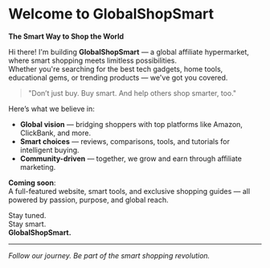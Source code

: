# Welcome to GlobalShopSmart

**The Smart Way to Shop the World**

Hi there! I'm building **GlobalShopSmart** — a global affiliate hypermarket, where smart shopping meets limitless possibilities.  
Whether you're searching for the best tech gadgets, home tools, educational gems, or trending products — we've got you covered.

> "Don’t just buy. Buy smart. And help others shop smarter, too."

Here’s what we believe in:
- **Global vision** — bridging shoppers with top platforms like Amazon, ClickBank, and more.
- **Smart choices** — reviews, comparisons, tools, and tutorials for intelligent buying.
- **Community-driven** — together, we grow and earn through affiliate marketing.

**Coming soon**:  
A full-featured website, smart tools, and exclusive shopping guides — all powered by passion, purpose, and global reach.

Stay tuned.  
Stay smart.  
**GlobalShopSmart.**

---
*Follow our journey. Be part of the smart shopping revolution.*
